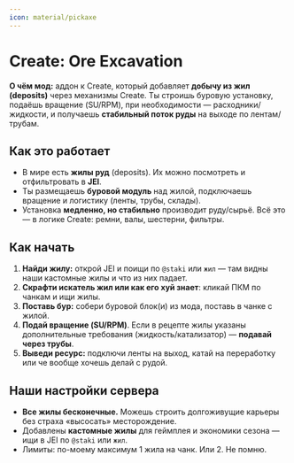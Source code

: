 ```yaml
---
icon: material/pickaxe
---
```


# Create: Ore Excavation

**О чём мод:** аддон к Create, который добавляет **добычу из жил (deposits)** через механизмы Create. Ты строишь буровую установку, подаёшь вращение (SU/RPM), при необходимости — расходники/жидкости, и получаешь **стабильный поток руды** на выходе по лентам/трубам.

## Как это работает
- В мире есть **жилы руд** (deposits). Их можно посмотреть и отфильтровать в **JEI**.
- Ты размещаешь **буровой модуль** над жилой, подключаешь вращение и логистику (ленты, трубы, склады).
- Установка **медленно, но стабильно** производит руду/сырьё. Всё это — в логике Create: ремни, валы, шестерни, фильтры.

## Как начать
1. **Найди жилу:** открой JEI и поищи по `@staki` или `жил` — там видны наши кастомные жилы и что из них падает.
2. **Скрафти искатель жил или как его хуй знает**: кликай ПКМ по чанкам и ищи жилы.
3. **Поставь бур:** собери буровой блок(и) из мода, поставь в чанке с жилой. 
4. **Подай вращение (SU/RPM)**. Если в рецепте жилы указаны дополнительные требования (жидкость/катализатор) — **подавай через трубы**.
5. **Выведи ресурс:** подключи ленты на выход, катай на переработку или че вообще хочешь делай с рудой.

## Наши настройки сервера
- **Все жилы бесконечные.** Можешь строить долгоживущие карьеры без страха «высосать» месторождение.
- Добавлены **кастомные жилы** для геймплея и экономики сезона — ищи в JEI по `@staki` или `жил`.
- Лимиты: по-моему максимум 1 жила на чанк. Или 2. Не помню.
